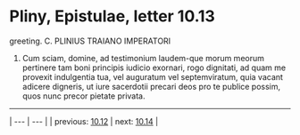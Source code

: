 # Pliny, Epistulae, letter 10.13

greeting. C. PLINIUS TRAIANO IMPERATORI



1. Cum sciam, domine, ad testimonium laudem-que morum meorum pertinere tam boni principis iudicio exornari, rogo dignitati, ad quam me provexit indulgentia tua, vel auguratum vel septemviratum, quia vacant adicere digneris, ut iure sacerdotii precari deos pro te publice possim, quos nunc precor pietate privata.



---

| --- | --- |
| previous: [10.12](../10.12/) | next: [10.14](../10.14/) |